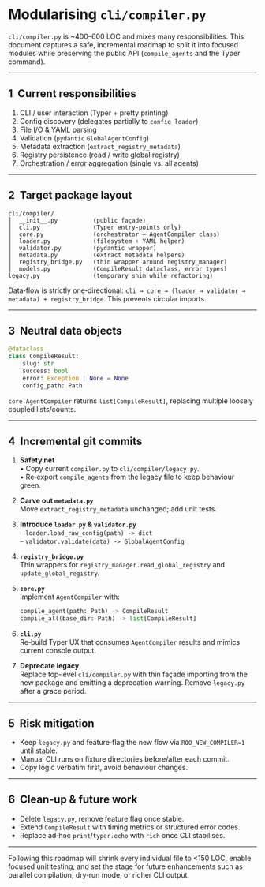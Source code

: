 # Modularising `cli/compiler.py`

`cli/compiler.py` is ~400–600 LOC and mixes many responsibilities.  This
document captures a safe, incremental roadmap to split it into focused
modules while preserving the public API (`compile_agents` and the Typer
command).

---

## 1  Current responsibilities

1. CLI / user interaction (Typer + pretty printing)
2. Config discovery (delegates partially to `config_loader`)
3. File I/O & YAML parsing
4. Validation (`pydantic` `GlobalAgentConfig`)
5. Metadata extraction (`extract_registry_metadata`)
6. Registry persistence (read / write global registry)
7. Orchestration / error aggregation (single vs. all agents)

---

## 2  Target package layout

```
cli/compiler/
│  __init__.py          (public façade)
│  cli.py               (Typer entry‑points only)
│  core.py              (orchestrator – AgentCompiler class)
│  loader.py            (filesystem + YAML helper)
│  validator.py         (pydantic wrapper)
│  metadata.py          (extract metadata helpers)
│  registry_bridge.py   (thin wrapper around registry_manager)
│  models.py            (CompileResult dataclass, error types)
legacy.py               (temporary shim while refactoring)
```

Data‑flow is strictly one‑directional: `cli → core → (loader → validator →
metadata) + registry_bridge`.  This prevents circular imports.

---

## 3  Neutral data objects

```python
@dataclass
class CompileResult:
    slug: str
    success: bool
    error: Exception | None = None
    config_path: Path
```

`core.AgentCompiler` returns `list[CompileResult]`, replacing multiple loosely
coupled lists/counts.

---

## 4  Incremental git commits

1. **Safety net**  
   • Copy current `compiler.py` to `cli/compiler/legacy.py`.  
   • Re‑export `compile_agents` from the legacy file to keep behaviour green.

2. **Carve out `metadata.py`**  
   Move `extract_registry_metadata` unchanged; add unit tests.

3. **Introduce `loader.py` & `validator.py`**  
   – `loader.load_raw_config(path) -> dict`  
   – `validator.validate(data) -> GlobalAgentConfig`

4. **`registry_bridge.py`**  
   Thin wrappers for `registry_manager.read_global_registry` and
   `update_global_registry`.

5. **`core.py`**  
   Implement `AgentCompiler` with:
   ```python
   compile_agent(path: Path) -> CompileResult
   compile_all(base_dir: Path) -> list[CompileResult]
   ```

6. **`cli.py`**  
   Re‑build Typer UX that consumes `AgentCompiler` results and mimics current
   console output.

7. **Deprecate legacy**  
   Replace top‑level `cli/compiler.py` with thin façade importing from the new
   package and emitting a deprecation warning.  Remove `legacy.py` after a
   grace period.

---

## 5  Risk mitigation

* Keep `legacy.py` and feature‑flag the new flow via
  `ROO_NEW_COMPILER=1` until stable.
* Manual CLI runs on fixture directories before/after each commit.
* Copy logic verbatim first, avoid behaviour changes.

---

## 6  Clean‑up & future work

* Delete `legacy.py`, remove feature flag once stable.
* Extend `CompileResult` with timing metrics or structured error codes.
* Replace ad‑hoc `print`/`typer.echo` with `rich` once CLI stabilises.

---

Following this roadmap will shrink every individual file to <150 LOC, enable
focused unit testing, and set the stage for future enhancements such as
parallel compilation, dry‑run mode, or richer CLI output.
